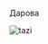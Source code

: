 Дарова

![tazi](https://sun9-43.userapi.com/impf/c852320/v852320638/14f451/z0Hfp1Ys7ws.jpg?size=1031x1080&quality=96&proxy=1&sign=21612f0635141ad9622f2c612493590c&type=album)
